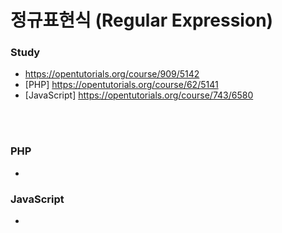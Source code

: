 # 정규표현식 (Regular Expression)

### Study

* https://opentutorials.org/course/909/5142
* [PHP] https://opentutorials.org/course/62/5141
* [JavaScript] https://opentutorials.org/course/743/6580

<br><br>

### PHP

*

### JavaScript

*

